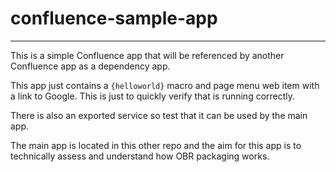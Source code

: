 # confluence-sample-app

----------

This is a simple Confluence app that will be referenced by another Confluence app as a dependency app.

This app just contains a `{helloworld}` macro and page menu web item with a link to Google. This is just to quickly 
verify that is running correctly.

There is also an exported service so test that it can be used by the main app.

The main app is located in this other repo and the aim for this app is to technically assess and understand how OBR 
packaging works.
